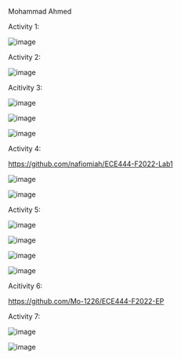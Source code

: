 Mohammad Ahmed

Activity 1:

![image](https://user-images.githubusercontent.com/63027842/190549543-479fe22c-fdc3-4824-b736-549eb972ce6d.png)

Activity 2: 

![image](https://user-images.githubusercontent.com/63027842/190551062-f65b84a4-2ed1-417a-94fe-7dd91083ab9a.png)

Acitivity 3:

![image](https://user-images.githubusercontent.com/63027842/190677840-44b7ea4d-9af9-4a70-9c53-df90ab918bd3.png)

![image](https://user-images.githubusercontent.com/63027842/190677865-d1434a24-226e-4a48-bc5a-67b47d269452.png)

![image](https://user-images.githubusercontent.com/63027842/190677883-8c33c6f3-167e-4ed5-be87-97ee46da7b9c.png)

Activity 4: 

https://github.com/nafiomiah/ECE444-F2022-Lab1

![image](https://user-images.githubusercontent.com/63027842/190686573-c1b85487-fa34-4434-b95a-198a983318d8.png)

![image](https://user-images.githubusercontent.com/63027842/190686714-191d54f4-a147-4e21-afd1-fc44708cad39.png)

Activity 5:

![image](https://user-images.githubusercontent.com/63027842/190833419-d40c65c2-ad96-4ce8-a83d-795699fb00cc.png)

![image](https://user-images.githubusercontent.com/63027842/190833428-96e0b6e2-d6e8-47ee-bb1f-4e595d7bd662.png)

![image](https://user-images.githubusercontent.com/63027842/190833436-5217f68f-6a81-4da7-9c5c-23b93c5c51d5.png)

![image](https://user-images.githubusercontent.com/63027842/190833447-4f3d1020-5bec-4d2e-9542-cbafa4256236.png)

Acitivity 6:

https://github.com/Mo-1226/ECE444-F2022-EP

Activity 7:

![image](https://user-images.githubusercontent.com/63027842/191135042-48446ad9-6c47-44bf-8c71-a9f0975b3dff.png)

![image](https://user-images.githubusercontent.com/63027842/191135057-b07bb217-3557-4b2d-9c79-9d06cc8082e1.png)








